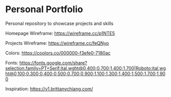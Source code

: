 # Personal Portfolio

Personal repository to showcase projects and skills

Homepage Wireframe: https://wireframe.cc/p1NTE5

Projects Wireframe: https://wireframe.cc/feQNyo

Colors: https://coolors.co/000000-f3efe0-7180ac

Fonts: https://fonts.google.com/share?selection.family=PT+Serif:ital,wght@0,400;0,700;1,400;1,700|Roboto:ital,wght@0,100;0,300;0,400;0,500;0,700;0,900;1,100;1,300;1,400;1,500;1,700;1,900

Inspiration: https://v1.brittanychiang.com/
